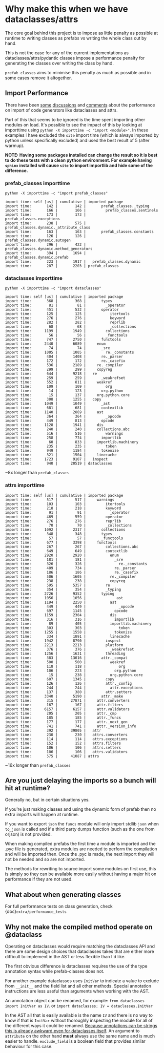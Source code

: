 # Why make this when we have dataclasses/attrs #

The core goal behind this project is to impose as little penalty as possible at runtime
to writing classes as prefabs vs writing the whole class out by hand.

This is not the case for any of the current implementations as dataclasses/attrs/pydantic
classes impose a performance penalty for generating the classes over writing the class by
hand.

`prefab_classes` aims to minimise this penalty as much as possible and in some cases
remove it altogether.

## Import Performance ##

There have been 
[some](https://github.com/python-attrs/attrs/issues/575) 
[discussions](https://discuss.python.org/t/improving-dataclasses-startup-performance/15442)
and
[comments](https://github.com/dabeaz/cluegen#wait-hasnt-this-already-been-invented)
about the performance on import of code generators like dataclasses and attrs.

Part of this that seems to be ignored is the time spent importing other modules
on load. It's possible to see the impact of this by looking at importtime using 
`python -X importtime -c "import <module>"`. In these examples I have
excluded the `site` import time (which is always imported by python 
unless specifically excluded) and used the best result of 5 (after warmup).

**NOTE: Having some packages installed can change the result so it is best to do
these tests with a clean python environment. For example having `sphinx` installed
will cause `site` to import importlib and hide some of the difference.**

### prefab_classes importtime ###

`python -X importtime -c "import prefab_classes"`

```
import time: self [us] | cumulative | imported package
import time:       142 |        142 |       prefab_classes._typing
import time:       166 |        166 |         prefab_classes.sentinels
import time:       173 |        173 |         prefab_classes.exceptions
import time:       238 |        575 |       prefab_classes.dynamic._attribute_class
import time:       163 |        163 |       prefab_classes.constants
import time:       126 |        126 |         prefab_classes.dynamic.autogen
import time:       296 |        422 |       prefab_classes.dynamic.method_generators
import time:       394 |       1694 |     prefab_classes.dynamic.prefab
import time:       223 |       1917 |   prefab_classes.dynamic
import time:       287 |       2203 | prefab_classes
```

### dataclasses importtime ###

`python -X importtime -c "import dataclasses"`

```
import time: self [us] | cumulative | imported package
import time:       368 |        368 |       types
import time:        81 |         81 |         _operator
import time:       451 |        532 |       operator
import time:       125 |        125 |           itertools
import time:       276 |        276 |           keyword
import time:       282 |        282 |           reprlib
import time:        68 |         68 |           _collections
import time:      1199 |       1949 |         collections
import time:        56 |         56 |         _functools
import time:       747 |       2750 |       functools
import time:      2440 |       6089 |     enum
import time:        74 |         74 |       _sre
import time:      1005 |       1005 |         re._constants
import time:       404 |       1408 |       re._parser
import time:       172 |        172 |       re._casefix
import time:       536 |       2189 |     re._compiler
import time:       299 |        299 |     copyreg
import time:       644 |       9218 |   re
import time:       259 |        259 |       _weakrefset
import time:       552 |        811 |     weakref
import time:       109 |        109 |         org
import time:        14 |        123 |       org.python
import time:        15 |        137 |     org.python.core
import time:       308 |       1255 |   copy
import time:      1049 |       1049 |       _ast
import time:       681 |        681 |       contextlib
import time:      1140 |       2869 |     ast
import time:       364 |        364 |         _opcode
import time:       449 |        813 |       opcode
import time:      1128 |       1941 |     dis
import time:       240 |        240 |     collections.abc
import time:       516 |        516 |         warnings
import time:       258 |        774 |       importlib
import time:        60 |        833 |     importlib.machinery
import time:       235 |        235 |         token
import time:       949 |       1184 |       tokenize
import time:       321 |       1504 |     linecache
import time:      1723 |       9107 |   inspect
import time:       940 |      20519 | dataclasses
```

~8x longer than `prefab_classes`

### attrs importtime ###

```
import time: self [us] | cumulative | imported package
import time:       517 |        517 |     warnings
import time:       103 |        103 |         itertools
import time:       218 |        218 |         keyword
import time:        91 |         91 |           _operator
import time:       469 |        559 |         operator
import time:       276 |        276 |         reprlib
import time:        70 |         70 |         _collections
import time:      1092 |       2317 |       collections
import time:       348 |        348 |       types
import time:        57 |         57 |       _functools
import time:       677 |       3398 |     functools
import time:       267 |        267 |         collections.abc
import time:       649 |        649 |         contextlib
import time:      2920 |       2920 |           enum
import time:       181 |        181 |             _sre
import time:       326 |        326 |               re._constants
import time:       409 |        734 |             re._parser
import time:       186 |        186 |             re._casefix
import time:       506 |       1605 |           re._compiler
import time:       238 |        238 |           copyreg
import time:       595 |       5357 |         re
import time:       354 |        354 |         _typing
import time:      2726 |       9352 |       typing
import time:      1056 |       1056 |             _ast
import time:      1194 |       2250 |           ast
import time:       449 |        449 |               _opcode
import time:       697 |       1145 |             opcode
import time:      1159 |       2304 |           dis
import time:       316 |        316 |             importlib
import time:        89 |        405 |           importlib.machinery
import time:       303 |        303 |               token
import time:      1255 |       1558 |             tokenize
import time:       334 |       1891 |           linecache
import time:      1942 |       8790 |         inspect
import time:      2213 |       2213 |         platform
import time:       376 |        376 |           _weakrefset
import time:      1256 |       1631 |         threading
import time:       383 |      13016 |       attr._compat
import time:       500 |        500 |           weakref
import time:       118 |        118 |               org
import time:       106 |        223 |             org.python
import time:        15 |        238 |           org.python.core
import time:       607 |       1345 |         copy
import time:       126 |        126 |         attr._config
import time:       244 |        244 |           attr.exceptions
import time:       137 |        380 |         attr.setters
import time:      3340 |       5190 |       attr._make
import time:       315 |      27871 |     attr.converters
import time:       167 |        167 |     attr.filters
import time:      6157 |       6157 |     attr.validators
import time:       205 |        205 |     attr._cmp
import time:       185 |        185 |     attr._funcs
import time:       177 |        177 |     attr._next_gen
import time:       741 |        741 |     attr._version_info
import time:       392 |      39805 |   attr
import time:       230 |        230 |   attrs.converters
import time:       114 |        114 |   attrs.exceptions
import time:       152 |        152 |   attrs.filters
import time:       106 |        106 |   attrs.setters
import time:       106 |        106 |   attrs.validators
import time:       575 |      41087 | attrs
```

~16x longer than `prefab_classes`

## Are you just delaying the imports so a bunch will hit at runtime? ##

Generally no, but in certain situations yes.

If you're just making classes and using the dynamic form of prefab
then no extra imports will happen at runtime.

If you want to export `json` the `funcs` module will only import stdlib
`json` when `to_json` is called and if a third party dumps function 
(such as the one from orjson) is not provided.

When making compiled prefabs the first time a module is imported and the
.pyc file is generated, extra modules are needed to perform the compilation
and will be imported then. Once the .pyc is made, the next import they will
not be needed and so are not imported.

The methods for rewriting to source import some modules on first use, this
is simply so they can be available more easily without having a major hit on
performance if they are not used.

## What about when generating classes ##

For full performance tests on class generation, check {doc}`extra/performance_tests`

## Why not make the compiled method operate on @dataclass ##

Operating on dataclasses would require matching the dataclasses API and
there are some design choices that dataclasses takes that are either
more difficult to implement in the AST or less flexible than I'd like.

The first obvious difference is dataclasses requires the use of the
type annotation syntax while prefab-classes does not.

For another example dataclasses uses `InitVar` to indicate a value to 
exclude from `__init__` and the field list and all other methods. Special 
annotation instructions are less useful than arguments when working with 
the AST.

An annotation object can be renamed, for example: 
`from dataclasses import InitVar as IV`.
or
`import dataclasses; IV = dataclasses.InitVar`

In the AST all that is easily available is the name `IV` and there is no
way to know if that is `InitVar` without thoroughly inspecting the module
for all of the different ways it could be renamed. 
[Because annotations can be strings this is already awkward even for dataclasses itself](https://github.com/python/cpython/blob/5ee7eb9debb12914f36c5ccee92460a681516fd6/Lib/dataclasses.py#L683-L721).
An argument to `attribute` on the other hand **must** always use the same
name and is much easier to handle. `exclude_field` is a boolean field
that provides similar behaviour for this case.